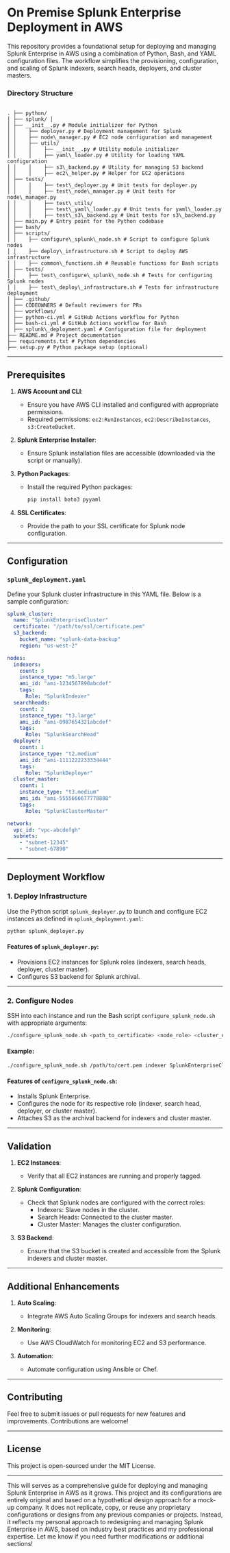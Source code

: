 # On Premise Splunk Enterprise Deployment in AWS

This repository provides a foundational setup for deploying and managing Splunk Enterprise in AWS using a combination of Python, Bash, and YAML configuration files. The workflow simplifies the provisioning, configuration, and scaling of Splunk indexers, search heads, deployers, and cluster masters.


### **Directory Structure**

```

. ├── python/
│ ├── splunk/ │
│ ├── __init__.py # Module initializer for Python
│ │    ├── deployer.py # Deployment management for Splunk
│ │    ├── node\_manager.py # EC2 node configuration and management
│ │    ├── utils/
│ │    │    ├── __init__.py # Utility module initializer
│ │    │    ├── yaml\_loader.py # Utility for loading YAML configuration
│ │    │    ├── s3\_backend.py # Utility for managing S3 backend
│ │    │    ├── ec2\_helper.py # Helper for EC2 operations
│ ├── tests/
│ │    │    ├── test\_deployer.py # Unit tests for deployer.py
│ │    │    ├── test\_node\_manager.py # Unit tests for node\_manager.py
│ │    │    ├── test\_utils/
│ │    │    ├── test\_yaml\_loader.py # Unit tests for yaml\_loader.py
│ │    │    ├── test\_s3\_backend.py # Unit tests for s3\_backend.py
│ ├── main.py # Entry point for the Python codebase
│ ├── bash/
│ ├── scripts/
│ │    ├── configure\_splunk\_node.sh # Script to configure Splunk nodes
│ │    ├── deploy\_infrastructure.sh # Script to deploy AWS infrastructure
│ │    ├── common\_functions.sh # Reusable functions for Bash scripts
│ ├── tests/
│ │    ├── test\_configure\_splunk\_node.sh # Tests for configuring Splunk nodes
│ │    ├── test\_deploy\_infrastructure.sh # Tests for infrastructure deployment
│ ├── .github/
│ ├── CODEOWNERS # Default reviewers for PRs
│ ├── workflows/
│ ├── python-ci.yml # GitHub Actions workflow for Python
│ ├── bash-ci.yml # GitHub Actions workflow for Bash
│ ├── splunk\_deployment.yaml # Configuration file for deployment
├── README.md # Project documentation
├── requirements.txt # Python dependencies
├── setup.py # Python package setup (optional)
```

---

## Prerequisites

1. **AWS Account and CLI**:
   - Ensure you have AWS CLI installed and configured with appropriate permissions.
   - Required permissions: `ec2:RunInstances`, `ec2:DescribeInstances`, `s3:CreateBucket`.

2. **Splunk Enterprise Installer**:
   - Ensure Splunk installation files are accessible (downloaded via the script or manually).

3. **Python Packages**:
   - Install the required Python packages:
     ```bash
     pip install boto3 pyyaml
     ```

4. **SSL Certificates**:
   - Provide the path to your SSL certificate for Splunk node configuration.

---

## Configuration

### `splunk_deployment.yaml`

Define your Splunk cluster infrastructure in this YAML file. Below is a sample configuration:

```yaml
splunk_cluster:
  name: "SplunkEnterpriseCluster"
  certificate: "/path/to/ssl/certificate.pem"
  s3_backend:
    bucket_name: "splunk-data-backup"
    region: "us-west-2"

nodes:
  indexers:
    count: 3
    instance_type: "m5.large"
    ami_id: "ami-1234567890abcdef"
    tags:
      Role: "SplunkIndexer"
  searchheads:
    count: 2
    instance_type: "t3.large"
    ami_id: "ami-0987654321abcdef"
    tags:
      Role: "SplunkSearchHead"
  deployer:
    count: 1
    instance_type: "t2.medium"
    ami_id: "ami-1111222233334444"
    tags:
      Role: "SplunkDeployer"
  cluster_master:
    count: 1
    instance_type: "t3.medium"
    ami_id: "ami-5555666677778888"
    tags:
      Role: "SplunkClusterMaster"

network:
  vpc_id: "vpc-abcdefgh"
  subnets:
    - "subnet-12345"
    - "subnet-67890"
````

* * *

Deployment Workflow
-------------------

### 1\. **Deploy Infrastructure**

Use the Python script `splunk_deployer.py` to launch and configure EC2 instances as defined in `splunk_deployment.yaml`:

```bash
python splunk_deployer.py
```

#### **Features of `splunk_deployer.py`**:

*   Provisions EC2 instances for Splunk roles (indexers, search heads, deployer, cluster master).
*   Configures S3 backend for Splunk archival.

* * *

### 2\. **Configure Nodes**

SSH into each instance and run the Bash script `configure_splunk_node.sh` with appropriate arguments:

```bash
./configure_splunk_node.sh <path_to_certificate> <node_role> <cluster_name> <s3_bucket>
```

#### **Example**:

```bash
./configure_splunk_node.sh /path/to/cert.pem indexer SplunkEnterpriseCluster splunk-data-backup
```

#### **Features of `configure_splunk_node.sh`**:

*   Installs Splunk Enterprise.
*   Configures the node for its respective role (indexer, search head, deployer, or cluster master).
*   Attaches S3 as the archival backend for indexers and cluster master.

* * *

Validation
----------

1.  **EC2 Instances**:
    
    *   Verify that all EC2 instances are running and properly tagged.
2.  **Splunk Configuration**:
    
    *   Check that Splunk nodes are configured with the correct roles:
        *   Indexers: Slave nodes in the cluster.
        *   Search Heads: Connected to the cluster master.
        *   Cluster Master: Manages the cluster configuration.
3.  **S3 Backend**:
    
    *   Ensure that the S3 bucket is created and accessible from the Splunk indexers and cluster master.

* * *

Additional Enhancements
-----------------------

1.  **Auto Scaling**:
    
    *   Integrate AWS Auto Scaling Groups for indexers and search heads.
2.  **Monitoring**:
    
    *   Use AWS CloudWatch for monitoring EC2 and S3 performance.
3.  **Automation**:
    
    *   Automate configuration using Ansible or Chef.

* * *

Contributing
------------

Feel free to submit issues or pull requests for new features and improvements. Contributions are welcome!

* * *

License
-------

This project is open-sourced under the MIT License.


---

This will serves as a comprehensive guide for deploying and managing Splunk Enterprise in AWS as it grows. This project and its configurations are entirely original and based on a hypothetical design approach for a mock-up company. It does not replicate, copy, or reuse any proprietary configurations or designs from any previous companies or projects. Instead, it reflects my personal approach to redesigning and managing Splunk Enterprise in AWS, based on industry best practices and my professional expertise. Let me know if you need further modifications or additional sections!
